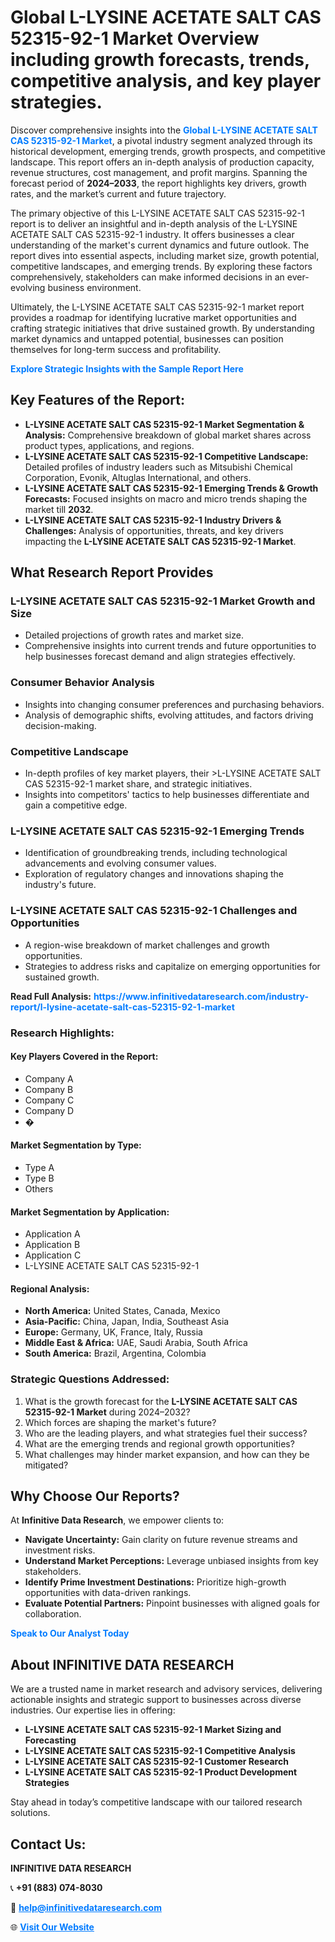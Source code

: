 <h1>Global L-LYSINE ACETATE SALT CAS 52315-92-1 Market Overview including growth forecasts, trends, competitive analysis, and key player strategies.</h1>
<p>
Discover comprehensive insights into the 
<a href="https://www.infinitivedataresearch.com/industry-report/l-lysine-acetate-salt-cas-52315-92-1-market" rel="dofollow" style="color: #007BFF; text-decoration: none;"><strong>Global L-LYSINE ACETATE SALT CAS 52315-92-1 Market</strong></a>, a pivotal industry segment analyzed through its historical development, emerging trends, growth prospects, and competitive landscape. This report offers an in-depth analysis of production capacity, revenue structures, cost management, and profit margins. Spanning the forecast period of <strong>2024–2033</strong>, the report highlights key drivers, growth rates, and the market’s current and future trajectory.
</p>
<p>
The primary objective of this L-LYSINE ACETATE SALT CAS 52315-92-1 report is to deliver an insightful and in-depth analysis of the L-LYSINE ACETATE SALT CAS 52315-92-1 industry. It offers businesses a clear understanding of the market's current dynamics and future outlook. The report dives into essential aspects, including market size, growth potential, competitive landscapes, and emerging trends. By exploring these factors comprehensively, stakeholders can make informed decisions in an ever-evolving business environment.
</p>
<p>
Ultimately, the L-LYSINE ACETATE SALT CAS 52315-92-1 market report provides a roadmap for identifying lucrative market opportunities and crafting strategic initiatives that drive sustained growth. By understanding market dynamics and untapped potential, businesses can position themselves for long-term success and profitability.
</p>
<p>
<a href="https://www.infinitivedataresearch.com/request-sample/reportId=103826" style="color: #007BFF; text-decoration: none;"><strong>Explore Strategic Insights with the Sample Report Here</strong></a>
</p>

<h2>Key Features of the Report:</h2>
<ul>
<li><strong>L-LYSINE ACETATE SALT CAS 52315-92-1 Market Segmentation & Analysis:</strong> Comprehensive breakdown of global market shares across product types, applications, and regions.</li>
<li><strong>L-LYSINE ACETATE SALT CAS 52315-92-1 Competitive Landscape:</strong> Detailed profiles of industry leaders such as Mitsubishi Chemical Corporation, Evonik, Altuglas International, and others.</li>
<li><strong>L-LYSINE ACETATE SALT CAS 52315-92-1 Emerging Trends & Growth Forecasts:</strong> Focused insights on macro and micro trends shaping the market till <strong>2032</strong>.</li>
<li><strong>L-LYSINE ACETATE SALT CAS 52315-92-1 Industry Drivers & Challenges:</strong> Analysis of opportunities, threats, and key drivers impacting the <strong>L-LYSINE ACETATE SALT CAS 52315-92-1 Market</strong>.</li>
</ul>

<h2>What Research Report Provides</h2>
<h3>L-LYSINE ACETATE SALT CAS 52315-92-1 Market Growth and Size</h3>
<ul>
<li>Detailed projections of growth rates and market size.</li>
<li>Comprehensive insights into current trends and future opportunities to help businesses forecast demand and align strategies effectively.</li>
</ul>

<h3>Consumer Behavior Analysis</h3>
<ul>
<li>Insights into changing consumer preferences and purchasing behaviors.</li>
<li>Analysis of demographic shifts, evolving attitudes, and factors driving decision-making.</li>
</ul>

<h3>Competitive Landscape</h3>
<ul>
<li>In-depth profiles of key market players, their >L-LYSINE ACETATE SALT CAS 52315-92-1 market share, and strategic initiatives.</li>
<li>Insights into competitors' tactics to help businesses differentiate and gain a competitive edge.</li>
</ul>

<h3>L-LYSINE ACETATE SALT CAS 52315-92-1 Emerging Trends</h3>
<ul>
<li>Identification of groundbreaking trends, including technological advancements and evolving consumer values.</li>
<li>Exploration of regulatory changes and innovations shaping the industry's future.</li>
</ul>

<h3>L-LYSINE ACETATE SALT CAS 52315-92-1 Challenges and Opportunities</h3>
<ul>
<li>A region-wise breakdown of market challenges and growth opportunities.</li>
<li>Strategies to address risks and capitalize on emerging opportunities for sustained growth.</li>
</ul>
<p><strong>Read Full Analysis:</strong> <a href="https://www.infinitivedataresearch.com/industry-report/l-lysine-acetate-salt-cas-52315-92-1-market" rel="dofollow" style="color: #007BFF; text-decoration: none;"><strong>https://www.infinitivedataresearch.com/industry-report/l-lysine-acetate-salt-cas-52315-92-1-market</strong></a></p>
<h3>Research Highlights:</h3>
<h4>Key Players Covered in the Report:</h4>
<ul><li>Company A</li><li>Company B</li><li>Company C</li><li>Company D</li><li>�</li></ul>
<h4>Market Segmentation by Type:</h4>
<ul><li>Type A</li><li>Type B</li><li>Others</li></ul>
<h4>Market Segmentation by Application:</h4>
<ul><li>Application A</li><li>Application B</li><li>Application C</li><li>L-LYSINE ACETATE SALT CAS 52315-92-1</li></ul>

<h4>Regional Analysis:</h4>
<ul>
<li><strong>North America:</strong> United States, Canada, Mexico</li>
<li><strong>Asia-Pacific:</strong> China, Japan, India, Southeast Asia</li>
<li><strong>Europe:</strong> Germany, UK, France, Italy, Russia</li>
<li><strong>Middle East & Africa:</strong> UAE, Saudi Arabia, South Africa</li>
<li><strong>South America:</strong> Brazil, Argentina, Colombia</li>
</ul>

<h3>Strategic Questions Addressed:</h3>
<ol>
<li>What is the growth forecast for the <strong>L-LYSINE ACETATE SALT CAS 52315-92-1 Market</strong> during 2024–2032?</li>
<li>Which forces are shaping the market's future?</li>
<li>Who are the leading players, and what strategies fuel their success?</li>
<li>What are the emerging trends and regional growth opportunities?</li>
<li>What challenges may hinder market expansion, and how can they be mitigated?</li>
</ol>

<h2>Why Choose Our Reports?</h2>
<p>At <strong>Infinitive Data Research</strong>, we empower clients to:</p>
<ul>
<li><strong>Navigate Uncertainty:</strong> Gain clarity on future revenue streams and investment risks.</li>
<li><strong>Understand Market Perceptions:</strong> Leverage unbiased insights from key stakeholders.</li>
<li><strong>Identify Prime Investment Destinations:</strong> Prioritize high-growth opportunities with data-driven rankings.</li>
<li><strong>Evaluate Potential Partners:</strong> Pinpoint businesses with aligned goals for collaboration.</li>
</ul>
<p><a href="https://www.infinitivedataresearch.com/industry-report/l-lysine-acetate-salt-cas-52315-92-1-market" rel="dofollow" style="color: #007BFF; text-decoration: none;"><strong>Speak to Our Analyst Today</strong></a></p>

<h2>About INFINITIVE DATA RESEARCH</h2>
<p>We are a trusted name in market research and advisory services, delivering actionable insights and strategic support to businesses across diverse industries. Our expertise lies in offering:</p>
<ul>
<li><strong>L-LYSINE ACETATE SALT CAS 52315-92-1 Market Sizing and Forecasting</strong></li>
<li><strong>L-LYSINE ACETATE SALT CAS 52315-92-1 Competitive Analysis</strong></li>
<li><strong>L-LYSINE ACETATE SALT CAS 52315-92-1 Customer Research</strong></li>
<li><strong>L-LYSINE ACETATE SALT CAS 52315-92-1 Product Development Strategies</strong></li>
</ul>
<p>Stay ahead in today’s competitive landscape with our tailored research solutions.</p>

<h2>Contact Us:</h2>
<p><strong>INFINITIVE DATA RESEARCH</strong></p>
<p>📞 <strong>+91 (883) 074-8030</strong></p>
<p>📧 <strong><a href="mailto:help@infinitivedataresearch.com" style="color: #007BFF;">help@infinitivedataresearch.com</a></strong></p>
<p>🌐 <strong><a href="https://www.infinitivedataresearch.com" rel="dofollow" style="color: #007BFF;">Visit Our Website</a></strong></p>